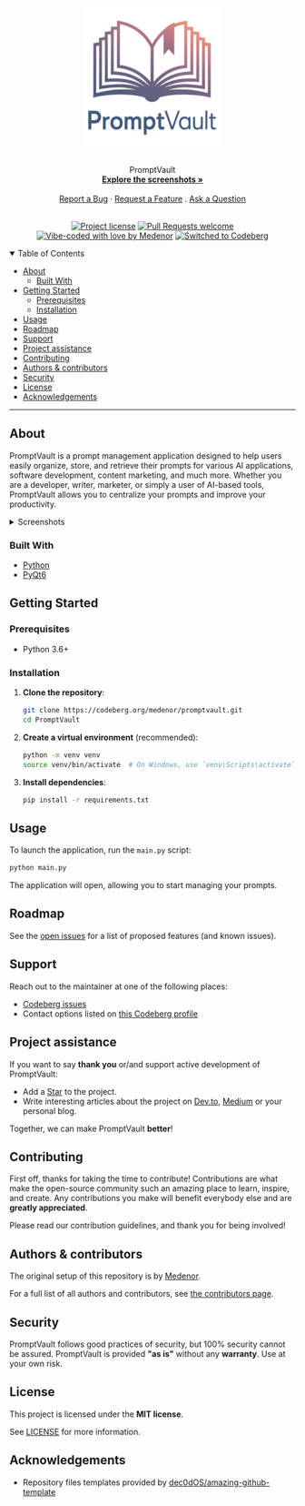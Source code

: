 <h1 align="center">
  <a href="https://codeberg.org/medenor/promptvault">
    <img src="docs/images/promptvault_logo.svg" alt="Logo" width="250" height="250">
  </a>
</h1>

<div align="center">
  PromptVault
  <br />
  <a href="#about"><strong>Explore the screenshots »</strong></a>
  <br />
  <br />
  <a href="https://codeberg.org/medenor/promptvault/issues/new?assignees=&labels=bug&template=01_BUG_REPORT.md&title=bug%3A+">Report a Bug</a>
  ·
  <a href="https://codeberg.org/medenor/promptvault/issues/new?assignees=&labels=enhancement&template=02_FEATURE_REQUEST.md&title=feat%3A+">Request a Feature</a>
  .
  <a href="https://codeberg.org/medenor/promptvault/issues/new?assignees=&labels=question&template=04_SUPPORT_QUESTION.md&title=support%3A+">Ask a Question</a>
</div>

<div align="center">
<br />

[![Project license](https://img.shields.io/github/license/medenor/promptvault.svg?style=flat-square)](LICENSE)
[![Pull Requests welcome](https://img.shields.io/badge/PRs-welcome-ff69b4.svg?style=flat-square)](https://codeberg.org/medenor/promptvault/issues)
[![Vibe-coded with love by Medenor](https://img.shields.io/badge/%3C%2F%3E%20with%20%E2%99%A5%20by-Medenor-ff1414.svg?style=flat-square)](https://codeberg.org/medenor)
[![Switched to Codeberg](https://img.shields.io/badge/Switched_to-Codeberg-blue?style=flat-square&logo=codeberg&logoColor=white)](https://codeberg.org/medenor/promptvault/)

</div>

<details open="open">
<summary>Table of Contents</summary>

- [About](#about)
  - [Built With](#built-with)
- [Getting Started](#getting-started)
  - [Prerequisites](#prerequisites)
  - [Installation](#installation)
- [Usage](#usage)
- [Roadmap](#roadmap)
- [Support](#support)
- [Project assistance](#project-assistance)
- [Contributing](#contributing)
- [Authors & contributors](#authors--contributors)
- [Security](#security)
- [License](#license)
- [Acknowledgements](#acknowledgements)

</details>

---

## About

PromptVault is a prompt management application designed to help users easily organize, store, and retrieve their prompts for various AI applications, software development, content marketing, and much more. Whether you are a developer, writer, marketer, or simply a user of AI-based tools, PromptVault allows you to centralize your prompts and improve your productivity.

<details>
<summary>Screenshots</summary>
<br>

| Home Page | Prompt Editor | Categories Management |
| :---: | :---: | :---: |
| <img src="docs/images/promptvault_screenshot_homepage.jpg" title="Home Page" width="100%"> | <img src="docs/images/promptvault_screenshot_prompt_editor.jpg" title="Prompt Editor" width="100%"> | <img src="docs/images/promptvault_screenshot_categories_management.jpg" title="Categories Management" width="100%"> |

</details>

### Built With

*   [Python](https://www.python.org/)
*   [PyQt6](https://riverbankcomputing.com/software/pyqt/)

## Getting Started

### Prerequisites

*   Python 3.6+

### Installation

1.  **Clone the repository**:
    ```bash
    git clone https://codeberg.org/medenor/promptvault.git
    cd PromptVault
    ```

2.  **Create a virtual environment** (recommended):
    ```bash
    python -m venv venv
    source venv/bin/activate  # On Windows, use `venv\Scripts\activate`
    ```

3.  **Install dependencies**:
    ```bash
    pip install -r requirements.txt
    ```

## Usage

To launch the application, run the `main.py` script:

```bash
python main.py
```

The application will open, allowing you to start managing your prompts.

## Roadmap

See the [open issues](https://codeberg.org/medenor/promptvault/issues) for a list of proposed features (and known issues).

## Support

Reach out to the maintainer at one of the following places:

- [Codeberg issues](https://codeberg.org/medenor/promptvault/issues)
- Contact options listed on [this Codeberg profile](https://codeberg.org/medenor)

## Project assistance

If you want to say **thank you** or/and support active development of PromptVault:

- Add a [Star](https://codeberg.org/medenor/promptvault) to the project.
- Write interesting articles about the project on [Dev.to](https://dev.to/), [Medium](https://medium.com/) or your personal blog.

Together, we can make PromptVault **better**!

## Contributing

First off, thanks for taking the time to contribute! Contributions are what make the open-source community such an amazing place to learn, inspire, and create. Any contributions you make will benefit everybody else and are **greatly appreciated**.

Please read our contribution guidelines, and thank you for being involved!

## Authors & contributors

The original setup of this repository is by [Medenor](https://codeberg.org/medenor).

For a full list of all authors and contributors, see [the contributors page](https://codeberg.org/medenor/promptvault/graphs/contributors).

## Security

PromptVault follows good practices of security, but 100% security cannot be assured.
PromptVault is provided **"as is"** without any **warranty**. Use at your own risk.

## License

This project is licensed under the **MIT license**.

See [LICENSE](LICENSE) for more information.

## Acknowledgements

*   Repository files templates provided by [dec0dOS/amazing-github-template](https://github.com/dec0dOS/amazing-github-template)
